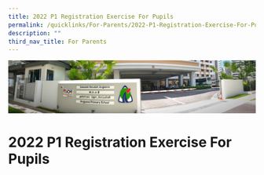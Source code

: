 ```yaml
---
title: 2022 P1 Registration Exercise For Pupils
permalink: /quicklinks/For-Parents/2022-P1-Registration-Exercise-For-Pupils/
description: ""
third_nav_title: For Parents
---
```

![](/images/About%20Us.jpg)

2022 P1 Registration Exercise For Pupils
========================================

